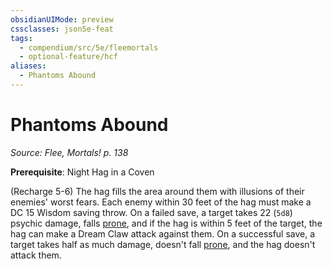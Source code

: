 ```yaml
---
obsidianUIMode: preview
cssclasses: json5e-feat
tags:
  - compendium/src/5e/fleemortals
  - optional-feature/hcf
aliases:
  - Phantoms Abound
---
```

# Phantoms Abound
*Source: Flee, Mortals! p. 138*  

**Prerequisite**: Night Hag in a Coven

(Recharge 5-6) The hag fills the area around them with illusions of their enemies' worst fears. Each enemy within 30 feet of the hag must make a DC 15 Wisdom saving throw. On a failed save, a target takes 22 (`5d8`) psychic damage, falls [prone](2-Mechanics/CLI/rules/conditions.md#prone), and if the hag is within 5 feet of the target, the hag can make a Dream Claw attack against them. On a successful save, a target takes half as much damage, doesn't fall [prone](2-Mechanics/CLI/rules/conditions.md#prone), and the hag doesn't attack them.